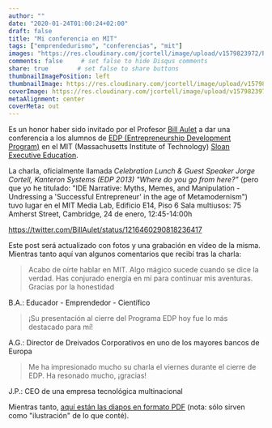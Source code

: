 ```yaml
---
author: ""
date: "2020-01-24T01:00:24+02:00"
draft: false
title: "Mi conferencia en MIT"
tags: ["emprendedurismo", "conferencias", "mit"]
images: "https://res.cloudinary.com/jcortell/image/upload/v1579823972/Personal/MIT__IDE_Narrative.jpg"
comments: false     # set false to hide Disqus comments
share: true        # set false to share buttons
thumbnailImagePosition: left
thumbnailImage: https://res.cloudinary.com/jcortell/image/upload/v1579823972/Personal/MIT__IDE_Narrative.jpg
coverImage: https://res.cloudinary.com/jcortell/image/upload/v1579823972/Personal/MIT__IDE_Narrative.jpg
metaAlignment: center
coverMeta: out
---
```


Es un honor haber sido invitado por el Profesor [Bill Aulet](https://entrepreneurship.mit.edu/profile/bill-aulet/) a dar una conferencia a los alumnos de [EDP (Entrepreneurship Development Program)](https://innovation.mit.edu/opportunity/entrepreneurship-development-program/) en el MIT (Massachusetts Institute of Technology) [Sloan Executive Education](https://executive.mit.edu/).

<!--more-->

La charla, oficialmente llamada *Celebration Lunch & Guest Speaker Jorge Cortell, Kanteron Systems (EDP 2013) "Where do you go from here?"* (pero que yo he titulado: "IDE Narrative: Myths, Memes, and Manipulation - Undressing a 'Successful Entrepreneur' in the age of Metamodernism") tuvo lugar en el MIT Media Lab, Edificio E14, Piso 6 Sala multiusos: 75 Amherst Street, Cambridge, 24 de enero, 12:45-14:00h

https://twitter.com/BillAulet/status/1216460290818236417

Este post será actualizado con fotos y una grabación en vídeo de la misma. Mientras tanto aquí van algunos comentarios que recibí tras la charla:

> Acabo de oírte hablar en MIT.
Algo mágico sucede cuando se dice la verdad.
Has conjurado energía en mí para continuar mis aventuras.
Gracias por la honestidad

B.A.: Educador - Emprendedor - Científico

>  ¡Su presentación al cierre del Programa EDP hoy fue lo más destacado para mí!

A.G.: Director de Dreivados Corporativos en uno de los mayores bancos de Europa

>  Me ha impresionado mucho su charla el viernes durante el cierre de EDP. Ha resonado mucho, ¡gracias!

J.P.: CEO de una empresa tecnológica multinacional

Mientras tanto, [aquí están las diapos en formato PDF](https://res.cloudinary.com/jcortell/image/upload/v1579823972/Personal/MIT__IDE_Narrative.pdf) (nota: sólo sirven como "ilustración" de lo que conté).
